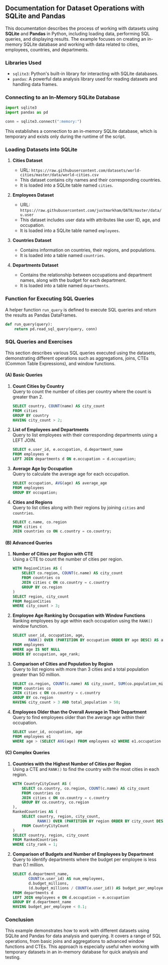 ## Documentation for Dataset Operations with SQLite and Pandas

This documentation describes the process of working with datasets using **SQLite** and **Pandas** in Python, including loading data, performing SQL queries, and displaying results. The example focuses on creating an in-memory SQLite database and working with data related to cities, employees, countries, and departments.

### Libraries Used
- `sqlite3`: Python's built-in library for interacting with SQLite databases.
- `pandas`: A powerful data analysis library used for reading datasets and handling data frames.

### Connecting to an In-Memory SQLite Database
```python
import sqlite3
import pandas as pd

conn = sqlite3.connect(":memory:")
```
This establishes a connection to an in-memory SQLite database, which is temporary and exists only during the runtime of the script.

### Loading Datasets into SQLite
1. **Cities Dataset**
   - URL: `https://raw.githubusercontent.com/datasets/world-cities/master/data/world-cities.csv`
   - This dataset contains city names and their corresponding countries.
   - It is loaded into a SQLite table named `cities`.

2. **Employees Dataset**
   - URL: `https://raw.githubusercontent.com/justmarkham/DAT8/master/data/u.user`
   - This dataset includes user data with attributes like user ID, age, and occupation.
   - It is loaded into a SQLite table named `employees`.

3. **Countries Dataset**
   - Contains information on countries, their regions, and populations.
   - It is loaded into a table named `countries`.

4. **Departments Dataset**
   - Contains the relationship between occupations and department names, along with the budget for each department.
   - It is loaded into a table named `departments`.

### Function for Executing SQL Queries
A helper function `run_query` is defined to execute SQL queries and return the results as Pandas DataFrames.
```python
def run_query(query):
    return pd.read_sql_query(query, conn)
```

### SQL Queries and Exercises
This section describes various SQL queries executed using the datasets, demonstrating different operations such as aggregations, joins, CTEs (Common Table Expressions), and window functions.

#### (A) Basic Queries
1. **Count Cities by Country**  
   Query to count the number of cities per country where the count is greater than 2.
   ```sql
   SELECT country, COUNT(name) AS city_count
   FROM cities
   GROUP BY country
   HAVING city_count > 2;
   ```

2. **List of Employees and Departments**  
   Query to list employees with their corresponding departments using a LEFT JOIN.
   ```sql
   SELECT e.user_id, e.occupation, d.department_name
   FROM employees e
   LEFT JOIN departments d ON e.occupation = d.occupation;
   ```

3. **Average Age by Occupation**  
   Query to calculate the average age for each occupation.
   ```sql
   SELECT occupation, AVG(age) AS average_age
   FROM employees
   GROUP BY occupation;
   ```

4. **Cities and Regions**  
   Query to list cities along with their regions by joining `cities` and `countries`.
   ```sql
   SELECT c.name, co.region
   FROM cities c
   JOIN countries co ON c.country = co.country;
   ```

#### (B) Advanced Queries
1. **Number of Cities per Region with CTE**  
   Using a CTE to count the number of cities per region.
   ```sql
   WITH RegionCities AS (
       SELECT co.region, COUNT(c.name) AS city_count
       FROM countries co
       JOIN cities c ON co.country = c.country
       GROUP BY co.region
   )
   SELECT region, city_count
   FROM RegionCities
   WHERE city_count > 3;
   ```

2. **Employee Age Ranking by Occupation with Window Functions**  
   Ranking employees by age within each occupation using the `RANK()` window function.
   ```sql
   SELECT user_id, occupation, age,
          RANK() OVER (PARTITION BY occupation ORDER BY age DESC) AS age_rank
   FROM employees
   WHERE age IS NOT NULL
   ORDER BY occupation, age_rank;
   ```

3. **Comparison of Cities and Population by Region**  
   Query to list regions with more than 3 cities and a total population greater than 50 million.
   ```sql
   SELECT co.region, COUNT(c.name) AS city_count, SUM(co.population_millions) AS total_population
   FROM countries co
   JOIN cities c ON co.country = c.country
   GROUP BY co.region
   HAVING city_count > 3 AND total_population > 50;
   ```

4. **Employees Older than the Overall Average in Their Department**  
   Query to find employees older than the average age within their occupation.
   ```sql
   SELECT user_id, occupation, age
   FROM employees e1
   WHERE age > (SELECT AVG(age) FROM employees e2 WHERE e1.occupation = e2.occupation);
   ```

#### (C) Complex Queries
1. **Countries with the Highest Number of Cities per Region**  
   Using a CTE and `RANK()` to find the country with the most cities in each region.
   ```sql
   WITH CountryCityCount AS (
       SELECT co.country, co.region, COUNT(c.name) AS city_count
       FROM countries co
       JOIN cities c ON co.country = c.country
       GROUP BY co.country, co.region
   ),
   RankedCountries AS (
       SELECT country, region, city_count,
              RANK() OVER (PARTITION BY region ORDER BY city_count DESC) AS city_rank
       FROM CountryCityCount
   )
   SELECT country, region, city_count
   FROM RankedCountries
   WHERE city_rank = 1;
   ```

2. **Comparison of Budgets and Number of Employees by Department**  
   Query to identify departments where the budget per employee is less than 0.1 million.
   ```sql
   SELECT d.department_name,
          COUNT(e.user_id) AS num_employees,
          d.budget_millions,
          (d.budget_millions / COUNT(e.user_id)) AS budget_per_employee
   FROM departments d
   LEFT JOIN employees e ON d.occupation = e.occupation
   GROUP BY d.department_name
   HAVING budget_per_employee < 0.1;
   ```

### Conclusion
This example demonstrates how to work with different datasets using SQLite and Pandas for data analysis and querying. It covers a range of SQL operations, from basic joins and aggregations to advanced window functions and CTEs. This approach is especially useful when working with temporary datasets in an in-memory database for quick analysis and testing.
